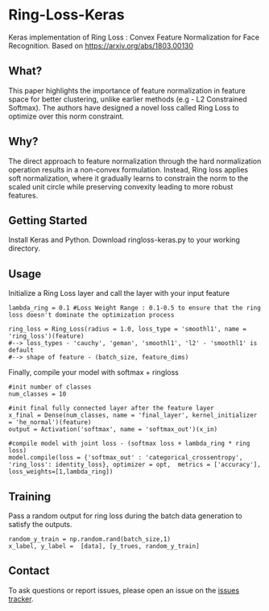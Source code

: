 # Ring-Loss-Keras
Keras implementation of Ring Loss : Convex Feature Normalization for Face Recognition. Based on https://arxiv.org/abs/1803.00130

## What?
This paper highlights the importance of feature normalization in feature space for better clustering, unlike earlier methods (e.g - L2 Constrained Softmax). The authors have designed a novel loss called Ring Loss to optimize over this norm constraint.

## Why?
The direct approach to feature normalization through the hard normalization operation results in a non-convex formulation. Instead, Ring loss applies soft normalization, where it gradually learns to constrain the norm to the scaled unit circle while preserving convexity leading to more robust features.

## Getting Started
Install Keras and Python.
Download ringloss-keras.py to your working directory. 

## Usage
Initialize a Ring Loss layer and call the layer with your input feature

```
lambda_ring = 0.1 #Loss Weight Range : 0.1-0.5 to ensure that the ring loss doesn't dominate the optimization process

ring_loss = Ring_Loss(radius = 1.0, loss_type = 'smoothl1', name = 'ring_loss')(feature)
#--> loss_types - 'cauchy', 'geman', 'smoothl1', 'l2' - 'smoothl1' is default
#--> shape of feature - (batch_size, feature_dims)

```

Finally, compile your model with softmax + ringloss

```
#init number of classes
num_classes = 10

#init final fully connected layer after the feature layer
x_final = Dense(num_classes, name = 'final_layer', kernel_initializer = 'he_normal')(feature) 
output = Activation('softmax', name = 'softmax_out')(x_in)
    
#compile model with joint loss - (softmax loss + lambda_ring * ring loss)
model.compile(loss = {'softmax_out' : 'categorical_crossentropy', 'ring_loss': identity_loss}, optimizer = opt,  metrics = ['accuracy'], loss_weights=[1,lambda_ring])     
```

## Training

Pass a random output for ring loss during the batch data generation to satisfy the outputs.

```
random_y_train = np.random.rand(batch_size,1)
x_label, y_label =  [data], [y_trues, random_y_train]
```

## Contact
To ask questions or report issues, please open an issue on the [issues tracker](https://github.com/vsatyakumar/Ring-Loss-Keras/issues).
